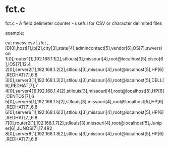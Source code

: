 # fct.c

fct.c - A field delimeter counter - useful for CSV or character delimited files


example:     

cat mycsv.csv |./fct ,
ID[0],host[1],ip[2],city[3],state[4],admincontact[5],vendor[6],OS[7],swversion
1[0],router1[1],192.168.1.1[2],stllouis[3],missouri[4],root@localhost[5],cisco[6],IOS[7],12.4
2[0],server2[1],192.168.1.2[2],stllouis[3],missouri[4],root@localhost[5],HP[6],REDHAT[7],6.8
3[0],server3[1],192.168.1.3[2],stllouis[3],missouri[4],root@localhost[5],DELL[6],REDHAT[7],7
4[0],server4[1],192.168.1.4[2],stllouis[3],missouri[4],root@localhost[5],HP[6],CENTOS[7],6
5[0],server5[1],192.168.1.5[2],stllouis[3],missouri[4],root@localhost[5],HP[6],REDHAT[7],6.8
6[0],server6[1],192.168.1.6[2],stllouis[3],missouri[4],root@localhost[5],HP[6],REDHAT[7],6.8
7[0],router2[1],192.168.1.7[2],stllouis[3],missouri[4],root@localhost[5],Juniper[6],JUNOS[7],17.4R2
8[0],server8[1],192.168.1.8[2],stllouis[3],missouri[4],root@localhost[5],HP[6],REDHAT[7],6.8

